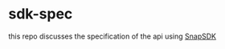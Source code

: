 # sdk-spec
this repo discusses the specification of the api using [SnapSDK](https://github.com/dmikey/snap-sdk/tree/main)
